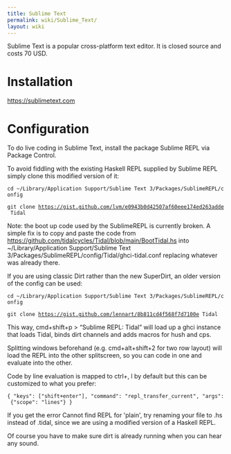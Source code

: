 ```yaml
---
title: Sublime Text
permalink: wiki/Sublime_Text/
layout: wiki
---
```


Sublime Text is a popular cross-platform text editor. It is closed
source and costs 70 USD.

# Installation

<https://sublimetext.com>

# Configuration

To do live coding in Sublime Text, install the package Sublime REPL via
Package Control.

To avoid fiddling with the existing Haskell REPL supplied by Sublime
REPL simply clone this modified version of it:

`cd ~/Library/Application Support/Sublime Text 3/Packages/SublimeREPL/config`

`git clone `[`https://gist.github.com/lvm/e0943b0d42507af60eee174ed263adde`](https://gist.github.com/lvm/e0943b0d42507af60eee174ed263adde)` Tidal`

Note: the boot up code used by the SublimeREPL is currently broken. A
simple fix is to copy and paste the code from
<https://github.com/tidalcycles/Tidal/blob/main/BootTidal.hs> into
\~/Library/Application Support/Sublime Text
3/Packages/SublimeREPL/config/Tidal/ghci-tidal.conf replacing whatever
was already there.

If you are using classic Dirt rather than the new SuperDirt, an older
version of the config can be used:

`cd ~/Library/Application Support/Sublime Text 3/Packages/SublimeREPL/config`

`git clone `[`https://gist.github.com/lennart/8b811cd4f568f7d7100e`](https://gist.github.com/lennart/8b811cd4f568f7d7100e)` Tidal`

This way, cmd+shift+p &gt; “Sublime REPL: Tidal” will load up a ghci
instance that loads Tidal, binds dirt channels and adds macros for hush
and cps.

Splitting windows beforehand (e.g. cmd+alt+shift+2 for two row layout)
will load the REPL into the other splitscreen, so you can code in one
and evaluate into the other.

Code by line evaluation is mapped to ctrl+, l by default but this can be
customized to what you prefer:

`{ "keys": ["shift+enter"], "command": "repl_transfer_current", "args": {"scope": "lines"} }`

If you get the error Cannot find REPL for 'plain', try renaming your
file to .hs instead of .tidal, since we are using a modified version of
a Haskell REPL.

Of course you have to make sure dirt is already running when you can
hear any sound.
